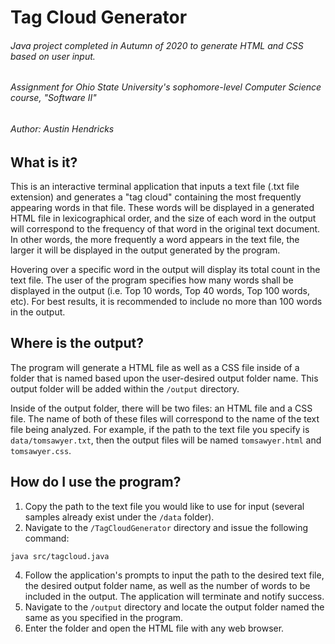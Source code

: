 # Tag Cloud Generator
###### Java project completed in Autumn of 2020 to generate HTML and CSS based on user input.
###### Assignment for Ohio State University's sophomore-level Computer Science course, "Software II"
###### Author: Austin Hendricks

## What is it?

This is an interactive terminal application that inputs a text file (.txt file extension) and generates 
a "tag cloud" containing the most frequently appearing words in that file. These words will be displayed 
in a generated HTML file in lexicographical order, and the size of each word in the output will 
correspond to the frequency of that word in the original text document. In other words, the more frequently 
a word appears in the text file, the larger it will be displayed in the output generated by the program.

Hovering over a specific word in the output will display its total count in the text file.
The user of the program specifies how many words shall be displayed in the output (i.e. Top 10 words, Top 40 words, 
Top 100 words, etc). For best results, it is recommended to include no more than 100 words in the output.

## Where is the output?

The program will generate a HTML file as well as a CSS file inside of a folder that is named based upon 
the user-desired output folder name. This output folder will be added within the `/output` directory.

Inside of the output folder, there will be two files: an HTML file and a CSS file. The name of both of these 
files will correspond to the name of the text file being analyzed. For example, if the path to the text file 
you specify is `data/tomsawyer.txt`, then the output files will be named `tomsawyer.html` and `tomsawyer.css`.

## How do I use the program?

1. Copy the path to the text file you would like to use for input (several samples already exist under the `/data` folder).
2. Navigate to the `/TagCloudGenerator` directory and issue the following command: 
```
java src/tagcloud.java
```
4. Follow the application's prompts to input the path to the desired text file, the desired output folder name, 
as well as the number of words to be included in the output. The application will terminate and notify success.
4. Navigate to the `/output` directory and locate the output folder named the same as you specified in the program.
5. Enter the folder and open the HTML file with any web browser.
